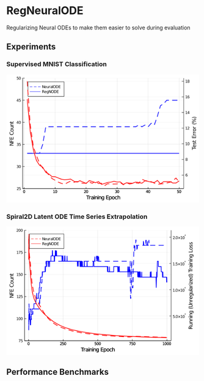 # RegNeuralODE

Regularizing Neural ODEs to make them easier to solve during evaluation

## Experiments

### Supervised MNIST Classification

![MNIST Classification Experiment](notebooks/mnist_classification.png)

### Spiral2D Latent ODE Time Series Extrapolation

![Spiral 2D Time Series Extrapolation](notebooks/latent_ode_extrapolation.png)

## Performance Benchmarks

